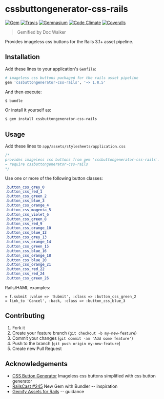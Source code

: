 # cssbuttongenerator-css-rails
[![Gem](http://img.shields.io/gem/v/cssbuttongenerator-css-rails.svg?style=flat)][gem]
[![Travis](https://img.shields.io/travis/jhx/gem-cssbuttongenerator-css-rails.svg?style=flat)][travis]
[![Gemnasium](http://img.shields.io/gemnasium/jhx/gem-cssbuttongenerator-css-rails.svg?style=flat)][gemnasium]
[![Code Climate](http://img.shields.io/codeclimate/github/jhx/gem-cssbuttongenerator-css-rails.svg?style=flat)][code climate]
[![Coveralls](http://img.shields.io/coveralls/jhx/gem-cssbuttongenerator-css-rails.svg?style=flat)][coveralls]

[gem]: https://rubygems.org/gems/cssbuttongenerator-css-rails
[travis]: https://travis-ci.org/jhx/gem-cssbuttongenerator-css-rails
[gemnasium]: https://gemnasium.com/jhx/gem-cssbuttongenerator-css-rails
[code climate]: https://codeclimate.com/github/jhx/gem-cssbuttongenerator-css-rails
[coveralls]: https://coveralls.io/r/jhx/gem-cssbuttongenerator-css-rails

> Gemified by Doc Walker

Provides imageless css buttons for the Rails 3.1+ asset pipeline.

## Installation

Add these lines to your application's `Gemfile`:

```rb
# imageless css buttons packaged for the rails asset pipeline
gem 'cssbuttongenerator-css-rails', '~> 1.0.5'
```

And then execute:

```sh
$ bundle
```

Or install it yourself as:

```sh
$ gem install cssbuttongenerator-css-rails
```

## Usage

Add these lines to `app/assets/stylesheets/application.css`

```css
/*
provides imageless css buttons from gem 'cssbuttongenerator-css-rails':
= require cssbuttongenerator-css-rails
*/
```

Use one or more of the following button classes:

```css
.button_css_grey_0
.button_css_red_1
.button_css_green_2
.button_css_blue_3
.button_css_orange_4
.button_css_magenta_5
.button_css_violet_6
.button_css_green_8
.button_css_red_9
.button_css_orange_10
.button_css_blue_12
.button_css_grey_13
.button_css_orange_14
.button_css_green_15
.button_css_blue_16
.button_css_orange_18
.button_css_blue_20
.button_css_orange_21
.button_css_red_22
.button_css_red_24
.button_css_green_26
```

Rails/HAML examples:

```haml
= f.submit :value => 'Submit', :class => :button_css_green_2
= link_to 'Cancel', :back, :class => :button_css_blue_3
```

## Contributing

1. Fork it
2. Create your feature branch (`git checkout -b my-new-feature`)
3. Commit your changes (`git commit -am 'Add some feature'`)
4. Push to the branch (`git push origin my-new-feature`)
5. Create new Pull Request

## Acknowledgements

- [CSS Button Generator](http://www.cssbuttongenerator.com) Imageless css buttons simplified with css button generator
- [RailsCast #245](http://railscasts.com/episodes/245-new-gem-with-bundler) New Gem with Bundler -- inspiration
- [Gemify Assets for Rails](http://prioritized.net/blog/gemify-assets-for-rails/) -- guidance

